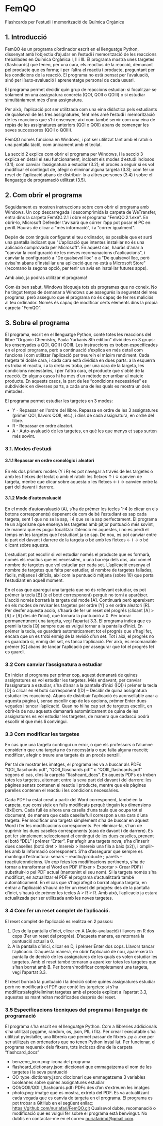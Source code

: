 # FemQO
Flashcards per l'estudi i memorització de Química Orgànica
 
## 1.	Introducció
FemQO és un programa d’ordinador escrit en el llenguatge Python, dissenyat amb l’objectiu d’ajudar en l’estudi i memorització de les reaccions treballades en Química Orgànica I, II i III. El programa mostra unes targetes (flashcards) que tenen, per una cara, els reactius de la reacció, demanant pel producte que es forma; i per l’altra el reactiu i producte, preguntant per les condicions de la reacció. El programa no està pensat per l’avaluació, sinó per l’auto-avaluació i aprenentatge personal de cada usuari.
 
El programa permet decidir quin grup de reaccions estudiar: si focalitzar-se solament en una assignatura concreta (QOI, QOII o QOIII) o si estudiar simultàniament més d’una assignatura. 

Per això, l’aplicació pot ser utilitzada com una eina didàctica pels estudiants de qualsevol de les tres assignatures, fent més amè l’estudi i memorització de les reaccions que s’hi ensenyen; així com també servir com una eina de repàs de les assignatures anteriors (QOI o QOII) abans de començar les seves successores (QOII o QOIII).

FemQO només funciona en Windows, i pot ser utilitzat tant amb el ratolí o una pantalla tàctil, com únicament amb el teclat. 

La secció 2 explica com obrir el programa per Windows, i la secció 3 explica en detall el seu funcionament, incloent els modes d’estudi inclosos (3.1); com canviar l’assignatura a estudiar (3.2); el procés a seguir si es vol modificar el contingut de, afegir o eliminar alguna targeta (3.3); com fer un reset de l’aplicació abans de distribuir-lo a altres persones (3.4) i sobre el llenguatge de programació utilitzat (3.5).

## 2.	Com obrir el programa
Seguidament es mostren instruccions sobre com obrir el programa amb Windows.
Un cop descarregada i descomprimida la carpeta de WeTransfer, entra dins la carpeta FemQO.2.1 i obre el programa "FemQO.2.1.exe". En obrir-lo, Microsoft Defender t'avisarà que córrer l’app pot posar el PC en perill. Hauràs de clicar a "més informació", i a "córrer igualment". 

Depèn de com tinguis configurat el teu ordinador, és possible que et surti una pantalla indicant que "L'aplicació que intentes instal·lar no és una aplicació comprovada per Microsoft". En aquest cas, hauràs d'anar a "canviar la configuració de les meves recomanacions d'aplicacions", i canviar la configuració a "De qualsevol lloc" o a "De qualsevol lloc, però avisa'm abans d'instal·lar una aplicació que no està a Microsoft Store" (recomano la segona opció, per tenir un avís en instal·lar futures apps).

Amb això, ja podràs utilitzar el programa!

Com és ben sabut, Windows bloqueja tots els programes que no coneix. No he tingut temps de demanar a Windows que assegurés la seguretat del meu programa, però asseguro que el programa no és capaç de fer res maliciós al teu ordinador. Només és capaç de modificar certs elements dins la pròpia carpeta "FemQO". 

## 3.	Sobre el programa
El programa, escrit en el llenguatge Python, conté totes les reaccions del llibre "Organic Chemistry, Paula Yurkanis 8th edition" dividides en 3 grups: les ensenyades a QOI, QOII i QOIII. Les instruccions es troben especificades en el propi programa, però a continuació s’explica en més detall com funciona i com utilitzar l’aplicació per treure’n el màxim rendiment.
Cada targeta té doble cara, i cada cara està dividida en dues parts: a la esquerra es troba el reactiu, i a la dreta es troba, per una cara de la targeta, les condicions necessàries, i per l'altra cara, el producte que s'obté de la reacció. En alguns casos hi ha més d’un mètode per arribar al mateix producte. En aquests casos, la part de les “condicions necessàries” es subdivideix en diverses parts, a cada una de les quals es mostra un dels mètodes.

El programa permet estudiar les targetes en 3 modes: 
* Y - Repassar en l'ordre del llibre. Repassa en ordre de les 3 assignatures (primer QOI, llavors QOII, etc.), i dins de cada assignatura, en ordre del llibre.
*	R - Repassar en ordre aleatori.
*	A - Auto-avaluació de les targetes, en què les que menys et saps surten més sovint.

### 3.1. Modes d’estudi
#### 3.1.1	Repassar en ordre cronològic i aleatori
En els dos primers modes (Y i R) es pot navegar a través de les targetes o amb les fletxes del teclat o amb el ratolí: les fletxes ↑ i ↓ canvien de targeta, mentre que clicar sobre aquesta o les fletxes ← i → canvien entre la part del davant i darrere.
#### 3.1.2	Mode d’autoevaluació
En el mode d’autoavaluació (A), s’ha de prémer les tecles 1-4 (o clicar en els botons corresponents) depenent de com de bé l’estudiant es sap cada targeta, sent 1 que no se la sap, i 4 que se la sap perfectament. El programa té un algorisme que ensenya les targetes amb pitjor puntuació més sovint, de manera que es pugui focalitzar l’atenció en aquestes, i no es perdi el temps en les targetes que l’estudiant ja se sap. De nou, es pot canviar entre la part del davant i darrere de la targeta o bé amb les fletxes ← i → o bé clicant sobre aquesta.
 
L’estudiant pot escollir si vol estudiar només el producte que es formarà, només els reactius que es necessiten, o una barreja dels dos, així com el nombre de targetes que vol estudiar per cada set. L’aplicació ensenya el nombre de targetes que falta per estudiar, el nombre de targetes fallades, fàcils, mitjanes i difícils, així com la puntuació mitjana (sobre 10) que porta l’estudiant en aquell moment.

En el cas que aparegui una targeta que no és rellevant estudiar, es pot prémer la tecla [B] (o el botó corresponent) perquè no torni a aparèixer. L'acció només borrarà la targeta del mode [A]. Continuarà però apareixent en els modes de revisar les targetes per ordre [Y] o en ordre aleatori [R]. Per desfer aquesta acció, s’haurà de fer un reset del progrés (clicant [A] > [R] > [R] des de l’inici), que tornarà la puntuació a 0. Per borrar permanentment una targeta, vegi l’apartat 3.3.
El programa indica que es premi la tecla [Q] sempre que es vulgui tornar a la pantalla d'inici. En prémer la tecla, es guardarà automàticament tot el progrés que s’hagi fet, encara que un es trobi enmig de la revisió d'un set. Tot i així, el progrés no es guardarà si, enmig del set, es tanca l'aplicació. Per això, és recomanable prémer [Q] abans de tancar l'aplicació per assegurar que tot el progrés fet es guardi.

### 3.2	Com canviar l’assignatura a estudiar
En iniciar el programa per primer cop, aquest demanarà de quines assignatures es vol estudiar les targetes. Més endavant, per canviar l’assignatura a estudiar, s’ha d’anar a la pantalla d’inici ([Q]) i prémer la tecla [D] o clicar en el botó corresponent ([D] – Decidir de quina assignatura estudiar les reaccions).
Abans de distribuir l’aplicació és aconsellable anar a aquesta pàgina i, sense escollir cap de les opcions, prémer Enter dues vegades i tancar l’aplicació. Quan no hi ha cap set de targetes escollit, en obrir-la de nou aquesta demanarà automàticament de quina de les assignatures es vol estudiar les targetes, de manera que cadascú podrà escollir el que més li convingui.

### 3.3	Com modificar les targetes
En cas que una targeta contingui un error, o que els professors o l’alumne considerin que una targeta no és necessària o que falta alguna reacció; modificar, afegir o treure una targeta és un procés senzill.

Per tal de mostrar les imatges, el programa les va a buscar als PDFs “QOI_flaschards.pdf”, “QOII_flaschards.pdf” o “QOIII_flashcards.pdf” segons el cas, dins la carpeta “flashcard_docs”. En aquests PDFs es troben totes les targetes, alternant entre la seva part del davant i del darrere: les pàgines senars contenen el reactiu i producte, mentre que els pàgines parelles contenen el reactiu i les condicions necessàries.

Cada PDF ha estat creat a partir del Word corresponent, també en la carpeta, que consisteix en fulls modificats perquè tinguin les dimensions (8x6)cm. Cada full és alhora una casella d’una taula que ocupa tot el document, de manera que cada casella/full correspon a una cara d’una targeta. Per modificar una targeta simplement s’ha de buscar en aquest Word i fer les modificacions corresponents. Per eliminar-la, s’han de suprimir les dues caselles corresponents (cara de davant i de darrere). Es pot fer simplement seleccionant el contingut de les dues caselles, prenent el botó “DEL” i prémer “Enter”. Per afegir una targeta nova, s’ha d’inserir dues caselles (botó dret > Insereix > Insereix una fila a baix (x2)), i omplir-les amb la informació corresponent. S’ha d’assegurar que sempre es mantingui l’estructura: senars – reactiu/producte ; parells – reactiu/condicions. 
Un cop fetes les modificacions pertinents, s’ha de tornar a transformar el Word en PDF (Fitxer > Exportar > Crear PDF) i substituir-lo pel PDF actual (mantenint el seu nom). 
Si la targeta només s’ha modificat, en actualitzar el PDF el programa s’actualitzarà també automàticament. En el cas que s’hagi afegit o borrat alguna targeta, en entrar a l’aplicació s’haurà de fer un reset del progrés: des de la pantalla d’inici, s’haurà de prémer les tecles A > R > R. Amb això, l’aplicació ja estarà actualitzada per ser utilitzada amb les noves targetes.

### 3.4	Com fer un reset complet de l’aplicació.
El reset complet de l’aplicació es realitza en 2 passos:
1.	Des de la pantalla d’inici, clicar en A (Auto-avaluació) i llavors en R dos cops (Fer un reset del progrés). D’aquesta manera, es retornarà la puntuació actual a 0. 
2.	A la pantalla d’inici, clicar en D, i prémer Enter dos cops. Llavors tancar l’aplicació. D’aquesta manera, en obrir l’aplicació de nou, apareixerà la pantalla de decisió de les assignatures de les quals es volen estudiar les targetes. 
Amb el reset també tornaran a aparèixer totes les targetes que s’han borrat amb B. Per borrar/modificar completament una targeta, vegi l’apartat 3.3.

El reset borrarà la puntuació i la decisió sobre quines assignatures estudiar però no modificarà el PDF que conté les targetes: si s’ha modificat/afegit/eliminat targetes amb el procés explicat a l’apartat 3.3, aquestes es mantindran modificades després del reset.

### 3.5	Especificacions tècniques del programa i llenguatge de programació
El programa s’ha escrit en el llenguatge Python. Com a llibreries addicionals s’ha utilitzat pygame, random, os, json, PIL i fitz. Per crear l’executable s’ha utilitzat pyinstaller, una llibreria que permet passar de fitxers .py a .exe per ser utilitzats en ordenadors que no tenen Python instal·lat. 
Per funcionar, el programa requereix dels fitxers, tots inclosos dins de la carpeta “flashcard_docs”
*	benzene_icon.png: icona del programa
*	flashcard_dictionary.json: diccionari que emmagatzema el nom de les targetes i la seva puntuació
*	QO_type_dictionary.json: diccionari que emmagatzema 3 variables booleanes sobre quines assignatures estudiar
*	QOI/QOII/QOIII_flashcards.pdf: PDFs des d’on s’extreuen les imatges
*	photo.png: imatge que es mostra, extreta del PDF. Es va actualitzant cada vegada que es canvia de targeta en el programa.
El programa es pot trobar a GitHub en el següent enllaç: https://github.com/nuriafari/FemQO.git 
Qualsevol dubte, recomanació o modificació que es vulgui fer sobre el programa està benvingut. No dubtis en contactar-me en el correu nuriafarimd@gmail.com.
